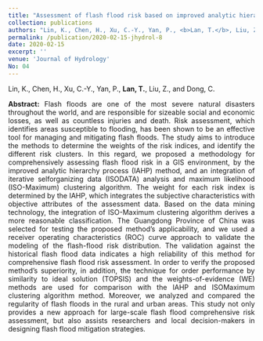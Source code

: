```yaml
---
title: "Assessment of flash flood risk based on improved analytic hierarchy process method and integrated maximum likelihood clustering algorithm"
collection: publications
authors: "Lin, K., Chen, H., Xu, C.-Y., Yan, P., <b>Lan, T.</b>, Liu, Z., and Dong, C."
permalink: /publication/2020-02-15-jhydrol-8
date: 2020-02-15
excerpt: ''
venue: 'Journal of Hydrology'
No: 04
---
```

Lin, K., Chen, H., Xu, C.-Y., Yan, P., **Lan, T.**, Liu, Z., and Dong, C.<br>
 <p style="text-align:justify; text-justify:inter-ideograph;">
<b>Abstract:</b> Flash floods are one of the most severe natural disasters throughout the world, and are responsible for sizeable social and economic losses, as well as countless injuries and death. Risk assessment, which identifies areas susceptible to flooding, has been shown to be an effective tool for managing and mitigating flash floods. The study aims to introduce the methods to determine the weights of the risk indices, and identify the different risk clusters. In this regard, we proposed a methodology for comprehensively assessing flash flood risk in a GIS environment, by the improved analytic hierarchy process (IAHP) method, and an integration of iterative selforganizing data (ISODATA) analysis and maximum likelihood (ISO-Maximum) clustering algorithm. The weight for each risk index is determined by the IAHP, which integrates the subjective characteristics with objective attributes of the assessment data. Based on the data mining technology, the integration of ISO-Maximum clustering algorithm derives a more reasonable classification. The Guangdong Province of China was selected for testing the proposed method’s applicability, and we used a receiver operating characteristics (ROC) curve approach to validate the modeling of the flash-flood risk distribution. The validation against the historical flash flood data indicates a high reliability of this method for comprehensive flash flood risk assessment. In order to verify the proposed method’s superiority, in addition, the technique for order performance by similarity to ideal solution (TOPSIS) and the weights-of-evidence (WE) methods are used for comparison with the IAHP and ISOMaximum clustering algorithm method. Moreover, we analyzed and compared the regularity of flash floods in the rural and urban areas. This study not only provides a new approach for large-scale flash flood comprehensive risk assessment, but also assists researchers and local decision-makers in designing flash flood mitigation strategies. <br>